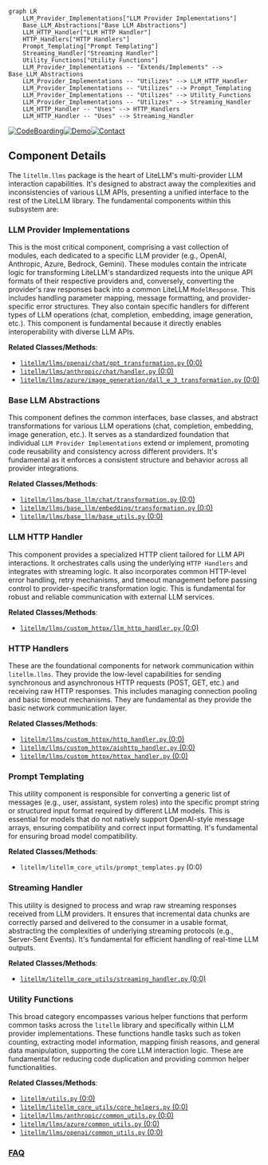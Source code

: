 ```mermaid
graph LR
    LLM_Provider_Implementations["LLM Provider Implementations"]
    Base_LLM_Abstractions["Base LLM Abstractions"]
    LLM_HTTP_Handler["LLM HTTP Handler"]
    HTTP_Handlers["HTTP Handlers"]
    Prompt_Templating["Prompt Templating"]
    Streaming_Handler["Streaming Handler"]
    Utility_Functions["Utility Functions"]
    LLM_Provider_Implementations -- "Extends/Implements" --> Base_LLM_Abstractions
    LLM_Provider_Implementations -- "Utilizes" --> LLM_HTTP_Handler
    LLM_Provider_Implementations -- "Utilizes" --> Prompt_Templating
    LLM_Provider_Implementations -- "Utilizes" --> Utility_Functions
    LLM_Provider_Implementations -- "Utilizes" --> Streaming_Handler
    LLM_HTTP_Handler -- "Uses" --> HTTP_Handlers
    LLM_HTTP_Handler -- "Uses" --> Streaming_Handler
```
[![CodeBoarding](https://img.shields.io/badge/Generated%20by-CodeBoarding-9cf?style=flat-square)](https://github.com/CodeBoarding/GeneratedOnBoardings)[![Demo](https://img.shields.io/badge/Try%20our-Demo-blue?style=flat-square)](https://www.codeboarding.org/demo)[![Contact](https://img.shields.io/badge/Contact%20us%20-%20contact@codeboarding.org-lightgrey?style=flat-square)](mailto:contact@codeboarding.org)

## Component Details

The `litellm.llms` package is the heart of LiteLLM's multi-provider LLM interaction capabilities. It's designed to abstract away the complexities and inconsistencies of various LLM APIs, presenting a unified interface to the rest of the LiteLLM library. The fundamental components within this subsystem are:

### LLM Provider Implementations
This is the most critical component, comprising a vast collection of modules, each dedicated to a specific LLM provider (e.g., OpenAI, Anthropic, Azure, Bedrock, Gemini). These modules contain the intricate logic for transforming LiteLLM's standardized requests into the unique API formats of their respective providers and, conversely, converting the provider's raw responses back into a common LiteLLM `ModelResponse`. This includes handling parameter mapping, message formatting, and provider-specific error structures. They also contain specific handlers for different types of LLM operations (chat, completion, embedding, image generation, etc.). This component is fundamental because it directly enables interoperability with diverse LLM APIs.


**Related Classes/Methods**:

- <a href="https://github.com/BerriAI/litellm/blob/master/litellm/llms/openai/chat/gpt_transformation.py#L0-L0" target="_blank" rel="noopener noreferrer">`litellm/llms/openai/chat/gpt_transformation.py` (0:0)</a>
- <a href="https://github.com/BerriAI/litellm/blob/master/litellm/llms/anthropic/chat/handler.py#L0-L0" target="_blank" rel="noopener noreferrer">`litellm/llms/anthropic/chat/handler.py` (0:0)</a>
- <a href="https://github.com/BerriAI/litellm/blob/master/litellm/llms/azure/image_generation/dall_e_3_transformation.py#L0-L0" target="_blank" rel="noopener noreferrer">`litellm/llms/azure/image_generation/dall_e_3_transformation.py` (0:0)</a>


### Base LLM Abstractions
This component defines the common interfaces, base classes, and abstract transformations for various LLM operations (chat, completion, embedding, image generation, etc.). It serves as a standardized foundation that individual `LLM Provider Implementations` extend or implement, promoting code reusability and consistency across different providers. It's fundamental as it enforces a consistent structure and behavior across all provider integrations.


**Related Classes/Methods**:

- <a href="https://github.com/BerriAI/litellm/blob/master/litellm/llms/base_llm/chat/transformation.py#L0-L0" target="_blank" rel="noopener noreferrer">`litellm/llms/base_llm/chat/transformation.py` (0:0)</a>
- <a href="https://github.com/BerriAI/litellm/blob/master/litellm/llms/base_llm/embedding/transformation.py#L0-L0" target="_blank" rel="noopener noreferrer">`litellm/llms/base_llm/embedding/transformation.py` (0:0)</a>
- <a href="https://github.com/BerriAI/litellm/blob/master/litellm/llms/base_llm/base_utils.py#L0-L0" target="_blank" rel="noopener noreferrer">`litellm/llms/base_llm/base_utils.py` (0:0)</a>


### LLM HTTP Handler
This component provides a specialized HTTP client tailored for LLM API interactions. It orchestrates calls using the underlying `HTTP Handlers` and integrates with streaming logic. It also incorporates common HTTP-level error handling, retry mechanisms, and timeout management before passing control to provider-specific transformation logic. This is fundamental for robust and reliable communication with external LLM services.


**Related Classes/Methods**:

- <a href="https://github.com/BerriAI/litellm/blob/master/litellm/llms/custom_httpx/llm_http_handler.py#L0-L0" target="_blank" rel="noopener noreferrer">`litellm/llms/custom_httpx/llm_http_handler.py` (0:0)</a>


### HTTP Handlers
These are the foundational components for network communication within `litellm.llms`. They provide the low-level capabilities for sending synchronous and asynchronous HTTP requests (POST, GET, etc.) and receiving raw HTTP responses. This includes managing connection pooling and basic timeout mechanisms. They are fundamental as they provide the basic network communication layer.


**Related Classes/Methods**:

- <a href="https://github.com/BerriAI/litellm/blob/master/litellm/llms/custom_httpx/http_handler.py#L0-L0" target="_blank" rel="noopener noreferrer">`litellm/llms/custom_httpx/http_handler.py` (0:0)</a>
- <a href="https://github.com/BerriAI/litellm/blob/master/litellm/llms/custom_httpx/aiohttp_handler.py#L0-L0" target="_blank" rel="noopener noreferrer">`litellm/llms/custom_httpx/aiohttp_handler.py` (0:0)</a>
- <a href="https://github.com/BerriAI/litellm/blob/master/litellm/llms/custom_httpx/httpx_handler.py#L0-L0" target="_blank" rel="noopener noreferrer">`litellm/llms/custom_httpx/httpx_handler.py` (0:0)</a>


### Prompt Templating
This utility component is responsible for converting a generic list of messages (e.g., user, assistant, system roles) into the specific prompt string or structured input format required by different LLM models. This is essential for models that do not natively support OpenAI-style message arrays, ensuring compatibility and correct input formatting. It's fundamental for ensuring broad model compatibility.


**Related Classes/Methods**:

- `litellm/litellm_core_utils/prompt_templates.py` (0:0)


### Streaming Handler
This utility is designed to process and wrap raw streaming responses received from LLM providers. It ensures that incremental data chunks are correctly parsed and delivered to the consumer in a usable format, abstracting the complexities of underlying streaming protocols (e.g., Server-Sent Events). It's fundamental for efficient handling of real-time LLM outputs.


**Related Classes/Methods**:

- <a href="https://github.com/BerriAI/litellm/blob/master/litellm/litellm_core_utils/streaming_handler.py#L0-L0" target="_blank" rel="noopener noreferrer">`litellm/litellm_core_utils/streaming_handler.py` (0:0)</a>


### Utility Functions
This broad category encompasses various helper functions that perform common tasks across the `litellm` library and specifically within LLM provider implementations. These functions handle tasks such as token counting, extracting model information, mapping finish reasons, and general data manipulation, supporting the core LLM interaction logic. These are fundamental for reducing code duplication and providing common helper functionalities.


**Related Classes/Methods**:

- <a href="https://github.com/BerriAI/litellm/blob/master/litellm/utils.py#L0-L0" target="_blank" rel="noopener noreferrer">`litellm/utils.py` (0:0)</a>
- <a href="https://github.com/BerriAI/litellm/blob/master/litellm/litellm_core_utils/core_helpers.py#L0-L0" target="_blank" rel="noopener noreferrer">`litellm/litellm_core_utils/core_helpers.py` (0:0)</a>
- <a href="https://github.com/BerriAI/litellm/blob/master/litellm/llms/anthropic/common_utils.py#L0-L0" target="_blank" rel="noopener noreferrer">`litellm/llms/anthropic/common_utils.py` (0:0)</a>
- <a href="https://github.com/BerriAI/litellm/blob/master/litellm/llms/azure/common_utils.py#L0-L0" target="_blank" rel="noopener noreferrer">`litellm/llms/azure/common_utils.py` (0:0)</a>
- <a href="https://github.com/BerriAI/litellm/blob/master/litellm/llms/openai/common_utils.py#L0-L0" target="_blank" rel="noopener noreferrer">`litellm/llms/openai/common_utils.py` (0:0)</a>




### [FAQ](https://github.com/CodeBoarding/GeneratedOnBoardings/tree/main?tab=readme-ov-file#faq)
